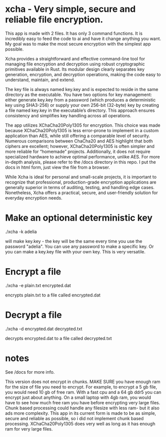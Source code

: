 # xcha - Very simple, secure and reliable file encryption.


This app is made with 2 files. It has only 3 command functions. It is incredibly easy to feed the code to ai and have it change anything you want. My goal was to make the most secure encryption with the simplest app possible. 

Xcha provides a straightforward and effective command-line tool for managing file encryption and decryption using robust cryptographic primitives available in Rust. Its modular design clearly separates key generation, encryption, and decryption operations, making the code easy to understand, maintain, and extend.

The key file is always named key.key and is expected to reside in the same directory as the executable. You have two options for key management: either generate key.key from a password (which produces a deterministic key using SHA3-256) or supply your own 256-bit (32-byte) key by creating a file named key.key in the executable’s directory. This approach ensures consistency and simplifies key handling across all operations.

The app utilizes XChaCha20Poly1305 for encryption. This choice was made because XChaCha20Poly1305 is less error-prone to implement in a custom application than AES, while still offering a comparable level of security. Numerous comparisons between ChaCha20 and AES highlight that both ciphers are excellent; however, XChaCha20Poly1305 is often simpler and more reliable for “homemade” projects. Additionally, it does not require specialized hardware to achieve optimal performance, unlike AES. For more in-depth analysis, please refer to the /docs directory in this repo. I put the docs in html form, just view the file from a browser.

While Xcha is ideal for personal and small-scale projects, it is important to recognize that professional, production-grade encryption applications are generally superior in terms of auditing, testing, and handling edge cases. Nonetheless, Xcha offers a practical, secure, and user-friendly solution for everyday encryption needs. 

# Make an optional deterministic key
./xcha -k adelia  

will make key.key - the key will be the same every time you use the password "adelia". You can use any password to make a specific key. Or you can make a key.key file with your own key. This is very versatile. 

# Encrypt a file 
./xcha -e plain.txt encrypted.dat  

encrypts plain.txt to a file called encrypted.dat 

# Decrypt a file 
./xcha -d encrypted.dat decrypted.txt  

decrypts encrypted.dat to a file called decrypted.txt 

# notes
See /docs for more info. 

This version does not encrypt in chunks. MAKE SURE you have enough ram for the size of file you need to encrypt. For example, to encrypt a 5 gb file, you would need 10 gb of free ram. With a fast cpu and a 64 gb ddr5 you can encrypt just about anything. On a small laptop with 4gb ram, you would have to see how much free ram you have before encrypting very large files. Chunk based processing could handle any filesize with less ram- but it also ads more complexity. This app in its current form is made to be as simple, secure and reliable as possible, so i did not implement chunk based processing. XChaCha20Poly1305 does very well as long as it has enough ram for very large files. 






